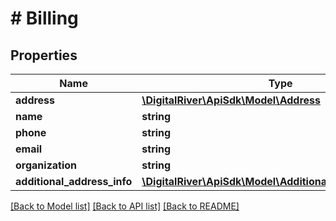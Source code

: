 # # Billing

## Properties

Name | Type | Description | Notes
------------ | ------------- | ------------- | -------------
**address** | [**\DigitalRiver\ApiSdk\Model\Address**](Address.md) |  | 
**name** | **string** |  | [optional] 
**phone** | **string** |  | [optional] 
**email** | **string** |  | [optional] 
**organization** | **string** |  | [optional] 
**additional_address_info** | [**\DigitalRiver\ApiSdk\Model\AdditionalBillingAddressInfo**](AdditionalBillingAddressInfo.md) |  | [optional] 

[[Back to Model list]](../../README.md#documentation-for-models) [[Back to API list]](../../README.md#documentation-for-api-endpoints) [[Back to README]](../../README.md)


